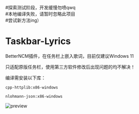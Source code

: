 #探索测试阶段，开发缓慢勿喷qwq  
#本地编译失败，请暂时忽略此项目  
#尝试新方法ing）  

# Taskbar-Lyrics

BetterNCM插件，在任务栏上嵌入歌词，目前仅建议Windows 11

只适配原版任务栏，使用第三方软件修改后出现问题的均不解决！

编译需安装以下库：

`cpp-httplib:x86-windows`

`nlohmann-json:x86-windows`

![preview](dist/preview.png)
